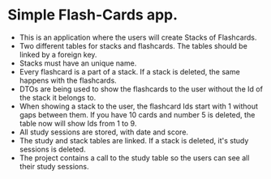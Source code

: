 # Simple Flash-Cards app.

 - This is an application where the users will create Stacks of Flashcards.
 - Two different tables for stacks and flashcards. The tables should be linked by a foreign key.
 - Stacks must have an unique name.
 - Every flashcard is a part of a stack. If a stack is deleted, the same happens with the flashcards.
 - DTOs are being used to show the flashcards to the user without the Id of the stack it belongs to.
 - When showing a stack to the user, the flashcard Ids start with 1 without gaps between them. If you have 10 cards and number 5 is deleted, the table now will show Ids from 1 to 9.
 - All study sessions are stored, with date and score.
 - The study and stack tables are linked. If a stack is deleted, it's study sessions is deleted.
 - The project contains a call to the study table so the users can see all their study sessions.
